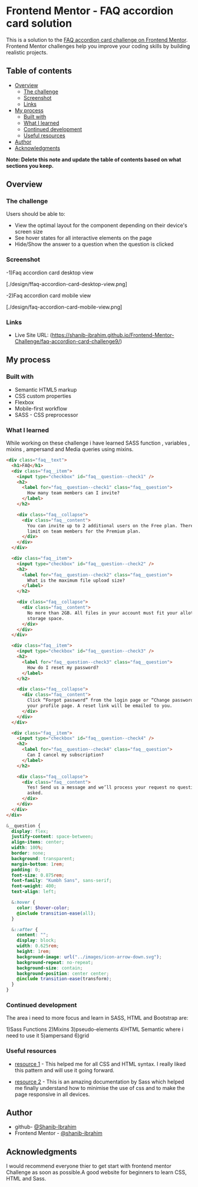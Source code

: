 # Frontend Mentor - FAQ accordion card solution

This is a solution to the [FAQ accordion card challenge on Frontend Mentor](https://www.frontendmentor.io/challenges/faq-accordion-card-XlyjD0Oam). Frontend Mentor challenges help you improve your coding skills by building realistic projects.

## Table of contents

- [Overview](#overview)
  - [The challenge](#the-challenge)
  - [Screenshot](#screenshot)
  - [Links](#links)
- [My process](#my-process)
  - [Built with](#built-with)
  - [What I learned](#what-i-learned)
  - [Continued development](#continued-development)
  - [Useful resources](#useful-resources)
- [Author](#author)
- [Acknowledgments](#acknowledgments)

**Note: Delete this note and update the table of contents based on what sections you keep.**

## Overview

### The challenge

Users should be able to:

- View the optimal layout for the component depending on their device's screen size
- See hover states for all interactive elements on the page
- Hide/Show the answer to a question when the question is clicked

### Screenshot

-1)Faq accordion card desktop view

[./design/ffaq-accordion-card-desktop-view.png]

-2)Faq accordion card mobile view

[./design/faq-accordion-card-mobile-view.png]

### Links

- Live Site URL: (https://shanib-ibrahim.github.io/Frontend-Mentor-Challenge/faq-accordion-card-challenge9/)

## My process

### Built with

- Semantic HTML5 markup
- CSS custom properties
- Flexbox
- Mobile-first workflow
- SASS - CSS preprocessor

### What I learned

While working on these challenge i have learned SASS function , variables , mixins , ampersand and Media queries using mixins.

```html
<div class="faq__text">
  <h1>FAQ</h1>
  <div class="faq__item">
    <input type="checkbox" id="faq__question--check1" />
    <h2>
      <label for="faq__question--check1" class="faq__question">
        How many team members can I invite?
      </label>
    </h2>

    <div class="faq__collapse">
      <div class="faq__content">
        You can invite up to 2 additional users on the Free plan. There is no
        limit on team members for the Premium plan.
      </div>
    </div>
  </div>

  <div class="faq__item">
    <input type="checkbox" id="faq__question--check2" />
    <h2>
      <label for="faq__question--check2" class="faq__question">
        What is the maximum file upload size?
      </label>
    </h2>

    <div class="faq__collapse">
      <div class="faq__content">
        No more than 2GB. All files in your account must fit your allotted
        storage space.
      </div>
    </div>
  </div>

  <div class="faq__item">
    <input type="checkbox" id="faq__question--check3" />
    <h2>
      <label for="faq__question--check3" class="faq__question">
        How do I reset my password?
      </label>
    </h2>

    <div class="faq__collapse">
      <div class="faq__content">
        Click “Forgot password” from the login page or “Change password” from
        your profile page. A reset link will be emailed to you.
      </div>
    </div>
  </div>

  <div class="faq__item">
    <input type="checkbox" id="faq__question--check4" />
    <h2>
      <label for="faq__question--check4" class="faq__question">
        Can I cancel my subscription?
      </label>
    </h2>

    <div class="faq__collapse">
      <div class="faq__content">
        Yes! Send us a message and we’ll process your request no questions
        asked.
      </div>
    </div>
  </div>
</div>
```

```scss
&__question {
  display: flex;
  justify-content: space-between;
  align-items: center;
  width: 100%;
  border: none;
  background: transparent;
  margin-bottom: 1rem;
  padding: 0;
  font-size: 0.875rem;
  font-family: "Kumbh Sans", sans-serif;
  font-weight: 400;
  text-align: left;

  &:hover {
    color: $hover-color;
    @include transition-ease(all);
  }

  &::after {
    content: "";
    display: block;
    width: 0.625rem;
    height: 1rem;
    background-image: url("../images/icon-arrow-down.svg");
    background-repeat: no-repeat;
    background-size: contain;
    background-position: center center;
    @include transition-ease(transform);
  }
}
```

### Continued development

The area i need to more focus and learn in SASS, HTML and Bootstrap are:

1)Sass Functions
2)Mixins
3)pseudo-elements
4)HTML Semantic where i need to use it
5)ampersand
6)grid

### Useful resources

- [resource 1](https://developer.mozilla.org/en-US/) - This helped me for all CSS and HTML syntax. I really liked this pattern and will use it going forward.

- [resource 2](https://sass-lang.com/documentation) - This is an amazing documentation by Sass which helped me finally understand how to minimise the use of css and to make the page responsive in all devices.

## Author

- github- [@Shanib-Ibrahim](https://github.com/shanib-ibrahim)
- Frontend Mentor - [@shanib-ibrahim](https://www.frontendmentor.io/profile/shanib-ibrahim)

## Acknowledgments

I would recommend everyone thier to get start with frontend mentor Challenge as soon as possible.A good website for beginners to learn CSS, HTML and Sass.
